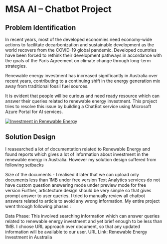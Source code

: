 # MSA AI – Chatbot Project

## Problem Identification

In recent years, most of the developed economies need economy-wide actions to facilitate decarbonization and sustainable development as the world recovers from the COVID-19 global pandemic. Developed countries have been forced to rethink their development pathways in accordance with the goals of the Paris Agreement on climate change through long-term strategies.

Renewable energy investment has increased significantly in Australia over recent years, contributing to a continuing shift in the energy generation mix away from traditional fossil fuel sources.

It is evident that people will be curious and need ready resource which can answer their queries related to renewable energy investment. This project tries to resolve this issue by building a ChatBot service using Microsoft Azure Portal for AI services.

[![Investment in Renewable Energy](https://raw.githubusercontent.com/maheshhase/Microsoft-Azure-Projects/main/ChatBot/Images/image.jpeg "Investment in Renewable Energy")](http://https://raw.githubusercontent.com/maheshhase/Microsoft-Azure-Projects/main/ChatBot/Images/image.jpeg "Investment in Renewable Energy")


## Solution Design

I reasearched a lot of documentation related to Renewable Energy and found reports which gives a lot of information about investment in the renewable energy in Australia. However my solution design suffered from following setbacks

Size of the documents - I realised it later that we can upload only documents less than 1MB under free version
Text Analytics services do not have custom question answering mode under preview mode for free version
Further, artictecture design should be very simple so that gives prompt answer to user queries. I tried to manually review all chatbot answers related to article to avoid any wrong information. My entire project went through following phases :

Data Phase: This involved searching information which can answer queries related to renewable energy investment and yet brief enough to be less than 1MB. I choose URL approach over document, so that any updated information will be available to our user.
URL Link: Renewable Energy Investment in Australia



